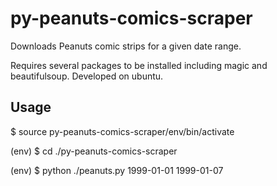 # py-peanuts-comics-scraper
Downloads Peanuts comic strips for a given date range.

Requires several packages to be installed including magic and beautifulsoup. Developed on ubuntu.

Usage
-----
$ source py-peanuts-comics-scraper/env/bin/activate

(env) $ cd ./py-peanuts-comics-scraper

(env) $ python ./peanuts.py 1999-01-01 1999-01-07
